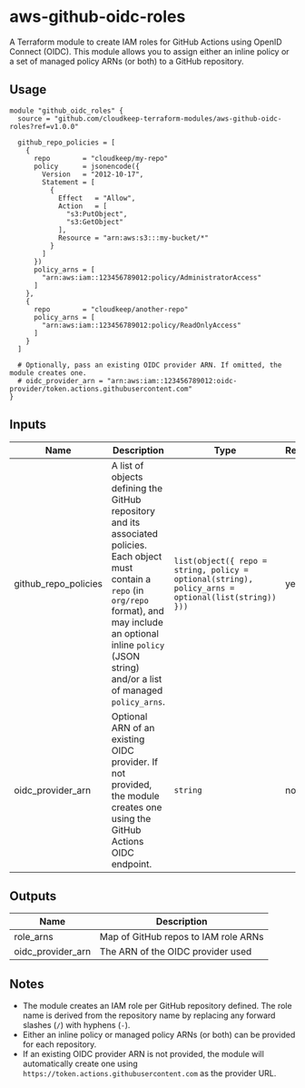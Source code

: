 # aws-github-oidc-roles

A Terraform module to create IAM roles for GitHub Actions using OpenID Connect (OIDC). This module allows you to assign either an inline policy or a set of managed policy ARNs (or both) to a GitHub repository.

## Usage

```hcl
module "github_oidc_roles" {
  source = "github.com/cloudkeep-terraform-modules/aws-github-oidc-roles?ref=v1.0.0"

  github_repo_policies = [
    {
      repo        = "cloudkeep/my-repo"
      policy      = jsonencode({
        Version   = "2012-10-17",
        Statement = [
          {
            Effect   = "Allow",
            Action   = [
              "s3:PutObject",
              "s3:GetObject"
            ],
            Resource = "arn:aws:s3:::my-bucket/*"
          }
        ]
      })
      policy_arns = [
        "arn:aws:iam::123456789012:policy/AdministratorAccess"
      ]
    },
    {
      repo        = "cloudkeep/another-repo"
      policy_arns = [
        "arn:aws:iam::123456789012:policy/ReadOnlyAccess"
      ]
    }
  ]

  # Optionally, pass an existing OIDC provider ARN. If omitted, the module creates one.
  # oidc_provider_arn = "arn:aws:iam::123456789012:oidc-provider/token.actions.githubusercontent.com"
}
```

## Inputs

| Name                 | Description                                                                                                                                              | Type                                                                                                             | Required |
|----------------------|----------------------------------------------------------------------------------------------------------------------------------------------------------|------------------------------------------------------------------------------------------------------------------|----------|
| github_repo_policies | A list of objects defining the GitHub repository and its associated policies. Each object must contain a `repo` (in `org/repo` format), and may include an optional inline `policy` (JSON string) and/or a list of managed `policy_arns`. | `list(object({ repo = string, policy = optional(string), policy_arns = optional(list(string)) }))` | yes      |
| oidc_provider_arn    | Optional ARN of an existing OIDC provider. If not provided, the module creates one using the GitHub Actions OIDC endpoint.                                  | `string`                                                                                                         | no       |

## Outputs

| Name              | Description                              |
|-------------------|------------------------------------------|
| role_arns         | Map of GitHub repos to IAM role ARNs     |
| oidc_provider_arn | The ARN of the OIDC provider used        |

## Notes

- The module creates an IAM role per GitHub repository defined. The role name is derived from the repository name by replacing any forward slashes (`/`) with hyphens (`-`).
- Either an inline policy or managed policy ARNs (or both) can be provided for each repository.
- If an existing OIDC provider ARN is not provided, the module will automatically create one using `https://token.actions.githubusercontent.com` as the provider URL.
